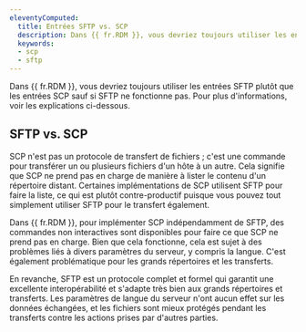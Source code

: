 ```yaml
---
eleventyComputed:
  title: Entrées SFTP vs. SCP
  description: Dans {{ fr.RDM }}, vous devriez toujours utiliser les entrées SFTP plutôt que les entrées SCP sauf si SFTP ne fonctionne pas.
  keywords:
  - scp
  - sftp
---
```

Dans {{ fr.RDM }}, vous devriez toujours utiliser les entrées SFTP plutôt que les entrées SCP sauf si SFTP ne fonctionne pas. Pour plus d'informations, voir les explications ci-dessous.

## SFTP vs. SCP

SCP n'est pas un protocole de transfert de fichiers ; c'est une commande pour transférer un ou plusieurs fichiers d'un hôte à un autre. Cela signifie que SCP ne prend pas en charge de manière à lister le contenu d'un répertoire distant. Certaines implémentations de SCP utilisent SFTP pour faire la liste, ce qui est plutôt contre-productif puisque vous pouvez tout simplement utiliser SFTP pour le transfert également.

Dans {{ fr.RDM }}, pour implémenter SCP indépendamment de SFTP, des commandes non interactives sont disponibles pour faire ce que SCP ne prend pas en charge. Bien que cela fonctionne, cela est sujet à des problèmes liés à divers paramètres du serveur, y compris la langue. C'est également problématique pour les grands répertoires et les transferts.

En revanche, SFTP est un protocole complet et formel qui garantit une excellente interopérabilité et s'adapte très bien aux grands répertoires et transferts. Les paramètres de langue du serveur n'ont aucun effet sur les données échangées, et les fichiers sont mieux protégés pendant les transferts contre les actions prises par d'autres parties.
